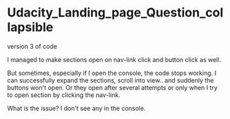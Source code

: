 # Udacity_Landing_page_Question_collapsible

version 3 of code

I managed to make sections open on nav-link click and button click as well.

But sometimes, especially if I open the console, the code stops working.
I can successfully expand the sections, scroll into view.. and suddenly the buttons won't open. Or they open after several attempts or only when I try to open section by clicking the nav-link.

What is the issue? I don't see any in the console.
